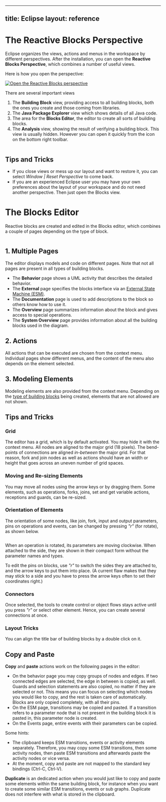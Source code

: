 
---
title: Eclipse
layout: reference
---

<h1><a name="the_reactive_blocks_perspective" id="the_reactive_blocks_perspective">The Reactive Blocks Perspective</a></h1>
<div class="level1">

<p>

Eclipse organizes the views, actions and menus in the workspace by different perspectives.
After the installation, you can open the <strong>Reactive Blocks Perspective</strong>, which combines a number of useful views.
</p>

<p>
Here is how you open the perspective:
</p>

<p>

<a href="/_detail/doc/open-perspective4.jpg?id=doc%3Athe_arctis_perspective" class="media" title="doc:open-perspective4.jpg"><img src="/_media/doc/open-perspective4.jpg" class="media" title="Open the Reactive Blocks perspective" alt="Open the Reactive Blocks perspective" /></a>
</p>

<p>
There are several important views 
</p>
<ol>
<li class="level1"><div class="li"> The <strong>Building Block</strong> view, providing access to all building blocks, both the ones you create and those coming from libraries.</div>
</li>
<li class="level1"><div class="li"> The <strong>Java Package Explorer</strong> view which shows details of all Java code.</div>
</li>
<li class="level1"><div class="li"> The area for the <strong>Blocks Editor</strong>, the editor to create all sorts of building blocks.</div>
</li>
<li class="level1"><div class="li"> The <strong> Analysis </strong> view, showing the result of verifying a building block. This view is usually hidden. However you can open it quickly from the icon on the bottom right toolbar. </div>
</li>
</ol>

<p>

<a href="/_detail/doc/rb-perspective2.jpg?id=doc%3Athe_arctis_perspective" class="media" title="doc:rb-perspective2.jpg"><img src="/_media/doc/rb-perspective2.jpg" class="media" alt="" /></a>
</p>

</div>
<!-- SECTION "The Reactive Blocks Perspective" [1-914] -->
<h2><a name="tips_and_tricks" id="tips_and_tricks">Tips and Tricks</a></h2>
<div class="level2">
<ul>
<li class="level1"><div class="li"> If you close views or mess up our layout and want to restore it, you can select <em>Window | Reset Perspective</em> to come back.</div>
</li>
<li class="level1"><div class="li"> If you are an experienced Eclipse user you may have your own preferences about the layout of your workspace and do not need another perspective. Then just open the Blocks view.</div>
</li>
</ul>

</div>
<!-- SECTION "Tips and Tricks" [915-] -->

<h1><a name="the_blocks_editor" id="the_blocks_editor">The Blocks Editor</a></h1>
<div class="level1">

<p>

Reactive blocks are created and edited in the Blocks editor, which combines a couple of pages depending on the type of block.
</p>

<p>
<a href="/_detail/doc/rb-editor.jpg?id=doc%3Athe_arctis_editor" class="media" title="doc:rb-editor.jpg"><img src="/_media/doc/rb-editor.jpg" class="media" alt="" /></a>
</p>

</div>
<!-- SECTION "The Blocks Editor" [1-185] -->
<h2><a name="multiple_pages" id="multiple_pages">1. Multiple Pages</a></h2>
<div class="level2">

<p>
The editor displays models and code on different pages. Note that not all pages are present in all types of building blocks.
</p>
<ul>
<li class="level1"><div class="li"> The <strong>Behavior</strong> page shows a UML activity that describes the detailed behavior.</div>
</li>
<li class="level1"><div class="li"> The <strong>External</strong> page specifies the blocks interface via an <a href="/doc/esm_basic" class="wikilink1" title="doc:esm_basic">External State Machine (ESM)</a>.</div>
</li>
<li class="level1"><div class="li"> The <strong>Documentation</strong> page is used to add descriptions to the block so others know how to use it.</div>
</li>
<li class="level1"><div class="li"> The <strong>Overview</strong> page summarizes information about the block and gives access to special operations. </div>
</li>
<li class="level1"><div class="li"> The <strong>System Overview</strong> page provides information about all the building blocks used in the diagram.</div>
</li>
</ul>

</div>
<!-- SECTION "1. Multiple Pages" [186-852] -->
<h2><a name="actions" id="actions">2. Actions</a></h2>
<div class="level2">

<p>
All actions that can be executed are chosen from the context menu. Individual pages show different menus, and the content of the menu also depends on the element selected.
</p>

</div>
<!-- SECTION "2. Actions" [853-1048] -->
<h2><a name="modeling_elements" id="modeling_elements">3. Modeling Elements</a></h2>
<div class="level2">

<p>
Modeling elements are also provided from the context menu. Depending on the <a href="/doc/building_blocks" class="wikilink1" title="doc:building_blocks">type of building blocks</a> being created, elements that are not allowed are not shown.
</p>

</div>
<!-- SECTION "3. Modeling Elements" [1049-1267] -->
<h2><a name="tips_and_tricks" id="tips_and_tricks">Tips and Tricks</a></h2>
<div class="level2">

</div>
<!-- SECTION "Tips and Tricks" [1268-1296] -->
<h3><a name="grid" id="grid">Grid</a></h3>
<div class="level3">

<p>

The editor has a grid, which is by default activated. You may hide it with the context menu. All nodes are aligned to the major grid (18 pixels). The bend-points of connections are aligned <em>in-between</em> the major grid. For that reason, fork and join nodes as well as actions should have an width or height that goes across an uneven number of grid spaces.
</p>

</div>
<!-- SECTION "Grid" [1297-1671] -->
<h3><a name="moving_and_re-sizing_elements" id="moving_and_re-sizing_elements">Moving and Re-sizing Elements</a></h3>
<div class="level3">

<p>

You may move all nodes using the arrow keys or by dragging them. Some elements, such as operations, forks, joins, set and get variable actions, receptions and guards, can be re-sized.
</p>

</div>
<!-- SECTION "Moving and Re-sizing Elements" [1672-1898] -->
<h3><a name="orientation_of_elements" id="orientation_of_elements">Orientation of Elements</a></h3>
<div class="level3">

<p>

The orientation of some nodes, like join, fork, input and output parameters, pins on operations and events, can be changed by pressing <em>"r"</em> (for rotate), as shown below. 
</p>

<p>
<a href="/_detail/doc/library.key.png?id=doc%3Athe_arctis_editor" class="media" title="doc:library.key.png"><img src="/_media/doc/library.key.png" class="media" alt="" /></a>
</p>

<p>
When an operation is rotated, its parameters are moving clockwise. When attached to the side, they are shown in their compact form without the parameter names and types.
</p>

<p>

To edit the pins on blocks, use <em>"r"</em> to switch the sides they are attached to, and the arrow keys to put them into place. (A current flaw makes that they may stick to a side and you have to press the arrow keys often to set their coordinates right.)
</p>

</div>
<!-- SECTION "Orientation of Elements" [1899-2558] -->
<h3><a name="connectors" id="connectors">Connectors</a></h3>
<div class="level3">

<p>
Once selected, the tools to create control or object flows stays active until you press <em>"r"</em> or select other element. Hence, you can create several connections at once.
</p>

</div>
<!-- SECTION "Connectors" [2559-2751] -->
<h3><a name="layout_tricks" id="layout_tricks">Layout Tricks</a></h3>
<div class="level3">

<p>

You can align the title bar of building blocks by a double click on it.
</p>

</div>
<!-- SECTION "Layout Tricks" [2752-2849] -->
<h2><a name="copy_and_paste" id="copy_and_paste">Copy and Paste</a></h2>
<div class="level2">

<p>

<strong>Copy</strong> and <strong>paste</strong> actions work on the following pages in the editor:
</p>
<ul>
<li class="level1"><div class="li"> On the behavior page you may copy groups of nodes and edges. If two connected edges are selected, the edge in between is copied, as well. Guards and selection statements are also copied, no matter if they are selected or not. This means you can focus on selecting which nodes you would like to copy, and the rest is taken care of automatically. Blocks are only copied completely, with all their pins.</div>
</li>
<li class="level1"><div class="li"> On the ESM page, transitions may be copied and pasted. If a transition refers to a parameter node that is not present in the building block it is pasted in, this parameter node is created.</div>
</li>
<li class="level1"><div class="li"> On the Events page, entire events with their parameters can be copied. </div>
</li>
</ul>

<p>
Some hints:
</p>
<ul>
<li class="level1"><div class="li"> The clipboard keeps ESM transitions, events or activity elements separately. Therefore, you may copy some ESM transitions, then some activity nodes, then paste ESM transitions and afterwards paste the activity nodes or vice versa.</div>
</li>
<li class="level1"><div class="li"> At the moment, copy and paste are not mapped to the standard key bindings (Ctrl-C, Ctrl-V).</div>
</li>
</ul>

<p>

<strong>Duplicate</strong> is an dedicated action when you would just like to copy and paste some elements within the same building block, for instance when you want to create some similar ESM transitions, events or sub graphs. Duplicate does not interfere with what is stored in the clipboard.
</p>

</div>
<!-- SECTION "Copy and Paste" [2850-] -->